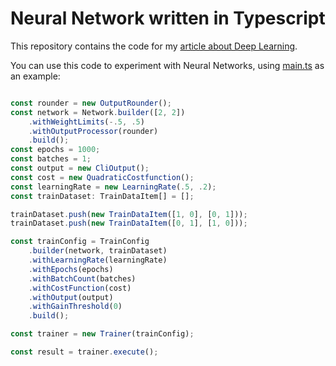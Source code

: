 # Neural Network written in Typescript 

This repository contains the code for my [article about Deep Learning](https://www.nachobrito.es/es/sideprojects/ts-deeplearning/).

You can use this code to experiment with Neural Networks, using [main.ts](src/main.ts) as an example:

```typescript

const rounder = new OutputRounder();
const network = Network.builder([2, 2])
    .withWeightLimits(-.5, .5)
    .withOutputProcessor(rounder)
    .build();
const epochs = 1000;
const batches = 1;
const output = new CliOutput();
const cost = new QuadraticCostfunction();
const learningRate = new LearningRate(.5, .2);
const trainDataset: TrainDataItem[] = [];

trainDataset.push(new TrainDataItem([1, 0], [0, 1]));
trainDataset.push(new TrainDataItem([0, 1], [1, 0]));

const trainConfig = TrainConfig
    .builder(network, trainDataset)
    .withLearningRate(learningRate)
    .withEpochs(epochs)
    .withBatchCount(batches)
    .withCostFunction(cost)
    .withOutput(output)
    .withGainThreshold(0)
    .build();

const trainer = new Trainer(trainConfig);

const result = trainer.execute();
```